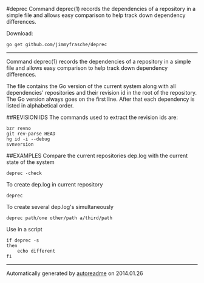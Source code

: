 #deprec
Command deprec(1) records the dependencies of a repository in a simple file and allows easy comparison to help track down dependency differences.

Download:
```shell
go get github.com/jimmyfrasche/deprec
```

* * *
Command deprec(1) records the dependencies of a repository in a simple file
and allows easy comparison to help track down dependency differences.

The file contains the Go version of the current system along with all
dependencies' repositories and their revision id in the root of the
repository.
The Go version always goes on the first line.
After that each dependency is listed in alphabetical order.

##REVISION IDS
The commands used to extract the revision ids are:

```
bzr revno
git rev-parse HEAD
hg id -i --debug
svnversion
```

##EXAMPLES
Compare the current repositories dep.log with the current state of the system

```
deprec -check
```

To create dep.log in current repository

```
deprec
```

To create several dep.log's simultaneously

```
deprec path/one other/path a/third/path
```

Use in a script

```
if deprec -s
then
	echo different
fi
```



* * *
Automatically generated by [autoreadme](https://github.com/jimmyfrasche/autoreadme) on 2014.01.26
